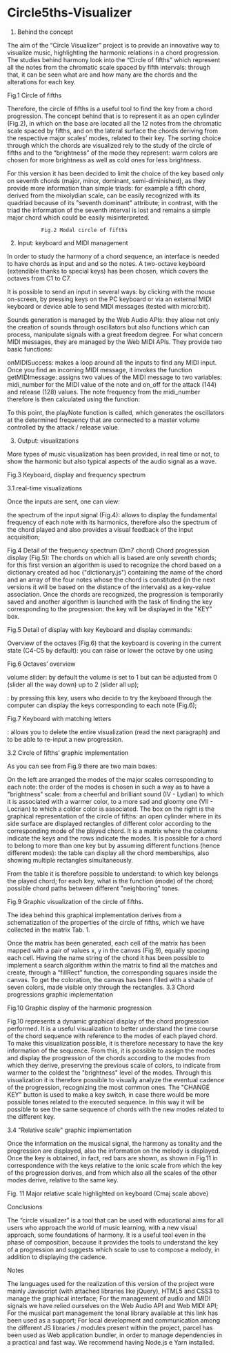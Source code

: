 # Circle5ths-Visualizer



1. Behind the concept

The aim of the “Circle Visualizer” project is to provide an innovative way to visualize music, highlighting the harmonic relations in a chord progression. The studies behind harmony look into the “Circle of fifths” which represent all the notes from the chromatic scale spaced by fifth intervals: through that, it can be seen what are and how many are the chords and the alterations for each key.

Fig.1 Circle of fifths

Therefore, the circle of fifths is a useful tool to find the key from a chord progression. The concept behind that is to represent it as an open cylinder (Fig.2), in which on the base are located all the 12 notes from the chromatic scale spaced by fifths, and 
on the lateral surface the chords deriving from the respective major scales’ modes, related to their key. The sorting choice through which the chords are visualized rely to the study of the circle of fifths and to the “brightness” of the mode they represent: warm colors are chosen for more brightness as well as cold ones for less brightness.  

For this version it has been decided to limit the choice of the key based only on seventh chords (major, minor, dominant, semi-diminished), as they provide more information than simple triads: for example a fifth chord, derived from the mixolydian scale, can be easily recognized with its quadriad because of  its "seventh dominant" attribute; in contrast, with the triad the information of the seventh interval is lost and remains a simple major chord which could be easily misinterpreted.


           
     

		       Fig.2 Modal circle of fifths
2. Input: keyboard and MIDI management

In order to study the harmony of a chord sequence, an interface is needed to have chords as input and and so the notes. A two-octave keyboard (extendible thanks to special keys) has been chosen, which covers the octaves from C1 to C7.

It is possible to send an input in several ways: by clicking with the mouse on-screen, by pressing keys on the PC keyboard or via an external MIDI keyboard or device able to send  MIDI messages (tested with micro:bit).

Sounds generation is managed by the Web Audio APIs: they allow not only the creation of sounds through oscillators but also functions which can process, manipulate signals with a great freedom degree.
For what concern MIDI messages, they are managed by the Web MIDI APIs. They provide two basic functions:

onMIDISuccess: makes a loop around all the inputs to find any MIDI input. Once you find an incoming MIDI message, it invokes the function
getMIDImessage: assigns two values ​​of the MIDI message to two variables: midi_number for the MIDI value of the note and on_off  for the attack (144) and release (128) values.
The note frequency from the midi_number therefore is then calculated using the function:



To this point, the playNote function is called, which generates the oscillators at the determined frequency that are connected to a master volume controlled by the attack / release value.






3. Output: visualizations

More types of music visualization has been provided, in real time or not, to show the harmonic but also typical aspects of the audio signal as a wave.


Fig.3 Keyboard, display and frequency spectrum

3.1 real-time visualizations

Once the inputs are sent, one can view:

the spectrum of the input signal (Fig.4): allows to display the fundamental frequency of each note with its harmonics, therefore also the spectrum of the chord played and also provides a visual feedback of the input acquisition;


Fig.4 Detail of the frequency spectrum (Dm7 chord)
Chord progression display (Fig.5): The chords on which all is based are only seventh chords; for this first version an algorithm is used to recognize the chord based on a dictionary created ad hoc ("dictionary.js") containing the name of the chord and an array of the four notes whose the chord is constituted (in the next versions it will be based on the distance of the intervals) as a key-value association.
Once the chords are recognized, the progression is temporarily saved and another algorithm is launched with the task of finding the key corresponding to the progression: the key will be displayed in the "KEY" box.


Fig.5 Detail of display with key
Keyboard and display commands:

Overview of the octaves (Fig.6) that the keyboard is covering in the current state (C4-C5 by default): you can raise or lower the octave by one using



Fig.6 Octaves’ overview

volume slider: by default the volume is set to 1 but can be adjusted from 0 (slider all the way down) up to 2 (slider all up);

: by pressing this key, users who decide to try the keyboard through the computer can display the keys corresponding to each note (Fig.6);




Fig.7 Keyboard with matching letters


: allows you to delete the entire visualization (read the next paragraph) and to be able to re-input a new progression.

3.2 Circle of fifths’ graphic implementation 

As you can see from Fig.9 there are two main boxes:

On the left are arranged the modes of the major scales corresponding to each note: the order of the modes is chosen in such a way as to have a "brightness" scale: from a cheerful and brilliant sound (IV - Lydian) to which it is associated with a warmer color, to a more sad and gloomy one (VII - Locrian) to which a colder color is associated.
The box on the right is the graphical representation of the circle of fifths: an open cylinder where in its side surface are displayed rectangles of different color according to the corresponding mode of the played chord. It is a matrix where the columns indicate the keys and the rows indicate the modes. It is possible for a chord to belong to more than one key but by assuming different functions (hence different modes): the table can display all the chord memberships, also showing multiple rectangles simultaneously. 

From the table it is therefore possible to understand:
to which key belongs the  played chord;
for each key, what is the function (mode) of the chord;
possible chord paths between different "neighboring" tones.


     

Fig.9 Graphic visualization of the circle of fifths.
 
The idea behind this graphical implementation derives from a schematization of the properties of the circle of fifths, which we have collected in the matrix Tab. 1.



Once the matrix has been generated, each cell of the matrix has been mapped with a pair of values x, y in the canvas (Fig.9), equally spacing each cell. Having the name string of the chord it has been possible to implement a search algorithm within the matrix to find all the matches and create, through a “fillRect” function, the corresponding squares inside the canvas. To get the coloration, the canvas has been filled with a shade of seven colors, made visible only through the rectangles.
3.3 Chord progressions graphic implementation



Fig.10 Graphic display of the harmonic progression

Fig.10 represents a dynamic graphical display of the chord progression performed.
It is a useful visualization to better understand the time course of the chord sequence with reference to the modes of each played chord. To make this visualization possible, it is therefore necessary to have the key information of the sequence. From this, it is possible to assign the modes and display the progression of the chords according to the modes from which they derive, preserving the previous scale of colors, to indicate from warmer to the coldest the "brightness" level of the modes. Through this visualization it is therefore possible to visually analyze the eventual cadence of the progression, recognizing the most common ones.
The "CHANGE KEY" button is used to make a key switch, in case there would be more possible tones related to the executed sequence. In this way it will be possible to see the same sequence of chords with the new modes related to the different key.




3.4 "Relative scale" graphic implementation 
 
Once the information on the musical signal, the harmony as tonality and the progression are displayed, also the information on the melody is displayed. Once the key is obtained, in fact, red bars are shown, as shown in Fig.11 in correspondence with the keys relative to the ionic scale from which the key of the progression derives, and from which also all the scales of the other modes derive, relative to the same key.


Fig. 11 Major relative scale highlighted on keyboard (Cmaj scale above)


Conclusions

The “circle visualizer” is a tool that can be used with educational aims for all users who approach the world of music learning, with a new visual approach, some foundations of harmony. It is a useful tool even in the phase of composition, because it provides the tools to understand the key of a progression and suggests which scale to use to compose a melody, in addition to displaying the cadence.

Notes

The languages used for the realization of this version of the project were mainly Javascript (with attached libraries like jQuery), HTML5 and CSS3 to manage the graphical interface;
For the management of audio and MIDI signals we have relied ourselves on the Web Audio API and Web MIDI API;
For the musical part management the tonal library available at this link has been used as a support;
For local development and communication among the different JS libraries / modules present within the project, parcel has been used as Web application bundler, in order to manage dependencies in a practical and fast way. We recommend having Node.js e Yarn installed.
